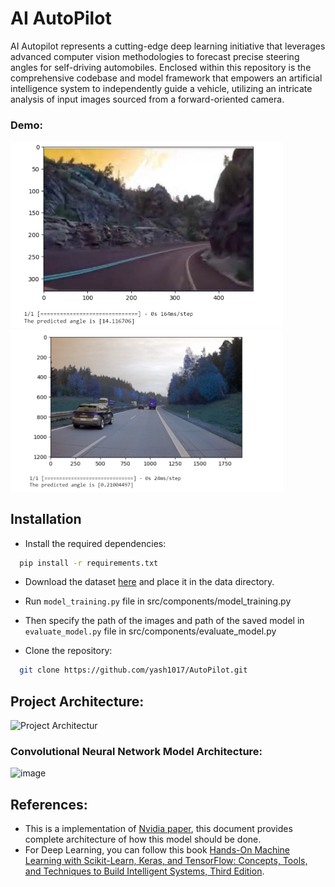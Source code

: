 # AI AutoPilot

AI Autopilot represents a cutting-edge deep learning initiative that leverages advanced computer vision methodologies to forecast precise steering angles for self-driving automobiles. Enclosed within this repository is the comprehensive codebase and model framework that empowers an artificial intelligence system to independently guide a vehicle, utilizing an intricate analysis of input images sourced from a forward-oriented camera.
### Demo:
<img width="436" alt="Screenshot 2023-07-24 225732" src="https://github.com/yash1017/Auto_Pilot/blob/55f2b4aa120ef1486f57743cf51769c7aeccd05b/Demo/Screenshot%202023-07-24%20225901.png">

<img width="436" alt="Screenshot 2023-07-24 225901" src="https://github.com/yash1017/Auto_Pilot/blob/55f2b4aa120ef1486f57743cf51769c7aeccd05b/Demo/Screenshot%202023-07-24%20231035.png"> 

## Installation
- Install the required dependencies:
```bash
  pip install -r requirements.txt
```
- Download the dataset [here](https://www.kaggle.com/datasets/roydatascience/training-car/download?datasetVersionNumber=1) and place it in the data directory.
- Run `model_training.py` file in src/components/model_training.py
- Then specify the path of the images and path of the saved model in `evaluate_model.py` file in src/components/evaluate_model.py

- Clone the repository:

```bash
  git clone https://github.com/yash1017/AutoPilot.git
```

## Project Architecture:
<img width="768" alt="Project Architectur" src="https://github.com/Dileep-56/AI-AutoPilot/assets/121457201/3386acae-3bb8-4ddf-84dd-b61e31b87f2b">

### Convolutional Neural Network Model Architecture:
<img width="557" alt="image" src="https://github.com/Dileep-56/AI-AutoPilot/assets/121457201/3e464d8f-cdc9-41da-923b-753a8fa70d45">


## References:
- This is a implementation of [Nvidia paper](https://arxiv.org/pdf/1604.07316.pdf), this document provides complete architecture of how this model should be done.
- For Deep Learning, you can follow this book [Hands-On Machine Learning with Scikit-Learn, Keras, and TensorFlow: Concepts, Tools, and Techniques to Build Intelligent Systems, Third Edition](https://www.amazon.in/Hands-Machine-Learning-Scikit-Learn-TensorFlow/dp/9355421982).
